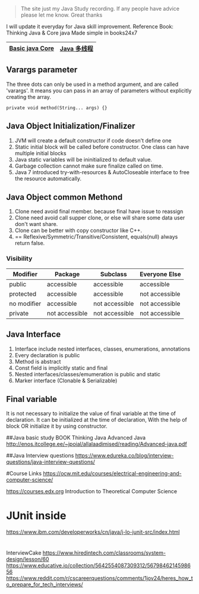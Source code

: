 >The site just my Java Study recording. If any people have advice please let me know. Great thanks

I will update it everyday for Java skill improvement.
Reference Book: Thinking Java & Core java Made simple in books24x7

[Basic java Core]() | [Java 多线程]()
---- | --- 
## Varargs parameter
The three dots can only be used in a method argument, and are called 'varargs'. It means you can pass in an array of parameters without explicitly creating the array.
```
private void method(String... args) {}
```

## Java Object Initialization/Finalizer
1) JVM will create a default constructor if code doesn't define one
2) Static initial block will be called before constructor. One class can have multiple initial blocks
3) Java static variables will be ininitialized to default value.
4) Garbage collection cannot make sure finalize called on time. 
5) Java 7 introduced try-with-resources & AutoCloseable interface to free the resource automatically.
## Java Object common Methond
1) Clone need avoid final member. because final have issue to reassign
2) Clone need avoid call supper clone, or else will share some data user don't want share.
3) Clone can be better with copy constructor like C++. 
4) == Reflexive/Symmetric/Transitive/Consistent, equals(null) always return false.

### Visibility
|Modifier   | Package     | Subclass    | Everyone Else |
| ------    | ----------- | ----------- | ----------- |
| public    | accessible  |accessible   | accessible  |
| protected | accessible  | accessible  | not accessible|
| no modifier | accessible | not accessible | not accessible |
| private   | not accessible | not accessible | not accessible |

## Java Interface
1) Interface include nested interfaces, classes, enumerations, annotations
2) Every declaration is public
3) Method is abstract
4) Const field is implicitly static and final
5) Nested interfaces/classes/emumeration is public and static
6) Marker interface (Clonable & Serializable)

## Final variable
It is not necessary to initialize the value of final variable at the time of declaration. It can be initialized at the time of declaration, With the help of block OR initialize it by using constructor.

##Java basic study
BOOK Thinking Java
Advanced Java http://enos.itcollege.ee/~jpoial/allalaadimised/reading/Advanced-java.pdf

##Java Interview questions
https://www.edureka.co/blog/interview-questions/java-interview-questions/

#Course Links
https://ocw.mit.edu/courses/electrical-engineering-and-computer-science/

https://courses.edx.org Introduction to Theoretical Computer Science 

# JUnit inside
https://www.ibm.com/developerworks/cn/java/j-lo-junit-src/index.html


#
InterviewCake
https://www.hiredintech.com/classrooms/system-design/lesson/60
https://www.educative.io/collection/5642554087309312/5679846214598656
https://www.reddit.com/r/cscareerquestions/comments/1jov24/heres_how_to_prepare_for_tech_interviews/

